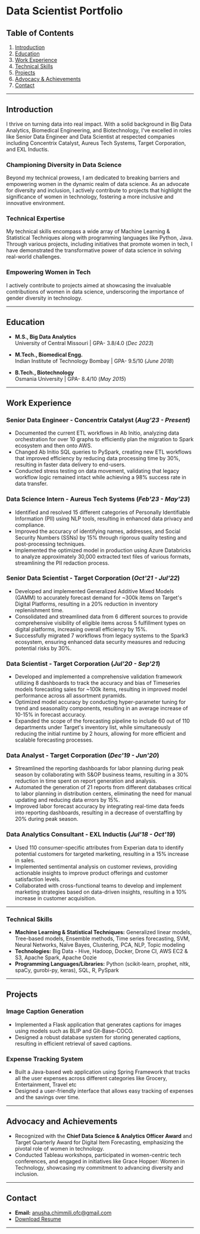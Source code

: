 # Data Scientist Portfolio

## Table of Contents
1. [Introduction](#introduction)
2. [Education](#education)
3. [Work Experience](#work-experience)
4. [Technical Skills](#technical-skills)
5. [Projects](#projects)
6. [Advocacy & Achievements](#advocacy-and-achievements)
7. [Contact](#contact)

---

## Introduction
I thrive on turning data into real impact. With a solid background in Big Data Analytics, Biomedical Engineering, and Biotechnology, I've excelled in roles like Senior Data Engineer and Data Scientist at respected companies including Concentrix Catalyst, Aureus Tech Systems, Target Corporation, and EXL Inductis.

### Championing Diversity in Data Science
Beyond my technical prowess, I am dedicated to breaking barriers and empowering women in the dynamic realm of data science. As an advocate for diversity and inclusion, I actively contribute to projects that highlight the significance of women in technology, fostering a more inclusive and innovative environment.

### Technical Expertise
My technical skills encompass a wide array of Machine Learning & Statistical Techniques along with programming languages like Python, Java. Through various projects, including initiatives that promote women in tech, I have demonstrated the transformative power of data science in solving real-world challenges.

### Empowering Women in Tech
I actively contribute to projects aimed at showcasing the invaluable contributions of women in data science, underscoring the importance of gender diversity in technology.


---

## Education
- **M.S., Big Data Analytics**  
  University of Central Missouri | GPA- 3.8/4.0 (_Dec 2023_)

- **M.Tech., Biomedical Engg.**  
  Indian Institute of Technology Bombay | GPA- 9.5/10 (_June 2018_)

- **B.Tech., Biotechnology**  
  Osmania University | GPA- 8.4/10 (_May 2015_)

---

## Work Experience

### Senior Data Engineer - Concentrix Catalyst (_Aug'23 - Present_)
- Documented the current ETL workflows in Ab Initio, analyzing data orchestration for over 10 graphs to efficiently plan the migration to Spark ecosystem and then onto AWS.
- Changed Ab Initio SQL queries to PySpark, creating new ETL workflows that improved efficiency by reducing data processing time by 30%, resulting in faster data delivery to end-users.
- Conducted stress testing on data movement, validating that legacy workflow logic remained intact while achieving a 98% success rate in data transfer.

### Data Science Intern - Aureus Tech Systems (_Feb'23 - May'23_)
- Identified and resolved 15 different categories of Personally Identifiable Information (PII) using NLP tools, resulting in enhanced data privacy and compliance.
- Improved the accuracy of identifying names, addresses, and Social Security Numbers (SSNs) by 15% through rigorous quality testing and post-processing techniques.
- Implemented the optimized model in production using Azure Databricks to analyze approximately 30,000 extracted text files of various formats, streamlining the PII redaction process.

### Senior Data Scientist - Target Corporation (_Oct'21 - Jul'22_)
- Developed and implemented Generalized Additive Mixed Models (GAMM) to accurately forecast demand for ~300k items on Target's Digital Platforms, resulting in a 20% reduction in inventory replenishment time.
- Consolidated and streamlined data from 6 different sources to provide comprehensive visibility of eligible items across 5 fulfillment types on digital platforms, increasing overall efficiency by 15%.
- Successfully migrated 7 workflows from legacy systems to the Spark3 ecosystem, ensuring enhanced data security measures and reducing potential risks by 30%.

### Data Scientist - Target Corporation (_Jul'20 - Sep'21_)
- Developed and implemented a comprehensive validation framework utilizing 8 dashboards to track the accuracy and bias of Timeseries models forecasting sales for ~100k items, resulting in improved model performance across all assortment pyramids.
- Optimized model accuracy by conducting hyper-parameter tuning for trend and seasonality components, resulting in an average increase of 10-15% in forecast accuracy.
- Expanded the scope of the forecasting pipeline to include 60 out of 110 departments under Target's inventory list, while simultaneously reducing the initial runtime by 2 hours, allowing for more efficient and scalable forecasting processes.

### Data Analyst - Target Corporation (_Dec'19 - Jun'20_)
- Streamlined the reporting dashboards for labor planning during peak season by collaborating with S&OP business teams, resulting in a 30% reduction in time spent on report generation and analysis.
- Automated the generation of 21 reports from different databases critical to labor planning in distribution centers, eliminating the need for manual updating and reducing data errors by 15%.
- Improved labor forecast accuracy by integrating real-time data feeds into reporting dashboards, resulting in a decrease of overstaffing by 20% during peak season.

### Data Analytics Consultant - EXL Inductis (_Jul'18 - Oct'19_)
- Used 110 consumer-specific attributes from Experian data to identify potential customers for targeted marketing, resulting in a 15% increase in sales.
- Implemented sentimental analysis on customer reviews, providing actionable insights to improve product offerings and customer satisfaction levels.
- Collaborated with cross-functional teams to develop and implement marketing strategies based on data-driven insights, resulting in a 10% increase in customer acquisition.

---

### Technical Skills
- **Machine Learning & Statistical Techniques:** Generalized linear models, Tree-based models, Ensemble methods, Time series forecasting, SVM, Neural Networks, Naïve Bayes, Clustering, PCA, NLP, Topic modeling
- **Technologies:** Big Data - Hive, Hadoop, Docker, Drone CI, AWS EC2 & S3, Apache Spark, Apache Oozie
- **Programming Languages/Libraries:** Python (scikit-learn, prophet, nltk, spaCy, gurobi-py, keras), SQL, R, PySpark

---

## Projects

### Image Caption Generation
- Implemented a Flask application that generates captions for images using models such as BLIP and Git-Base-COCO.
- Designed a robust database system for storing generated captions, resulting in efficient retrieval of saved captions.

### Expense Tracking System
- Built a Java-based web application using Spring Framework that tracks all the user expenses across different categories like Grocery, Entertainment, Travel etc 
- Designed a user-friendly interface that allows easy tracking of expenses and the savings over time.

---

## Advocacy and Achievements
- Recognized with the <strong>Chief Data Science & Analytics Officer Award</strong> and Target Quarterly Award for Digital Item Forecasting, emphasizing the pivotal role of women in technology.
- Conducted Tableau workshops, participated in women-centric tech conferences, and engaged in initiatives like Grace Hopper: Women in Technology, showcasing my commitment to advancing diversity and inclusion.

---

## Contact
- **Email:** anusha.chimmili.ofc@gmail.com
- [Download Resume](/assets/resume/resume.pdf)

---
